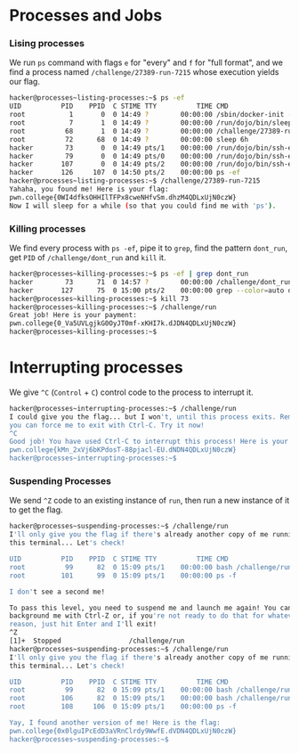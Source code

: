 # Processes and Jobs

### Lising processes
We run `ps` command with flags `e` for "every" and `f` for "full format", and we find a process named `/challenge/27389-run-7215` 
whose execution yields our flag.
```bash
hacker@processes~listing-processes:~$ ps -ef
UID          PID    PPID  C STIME TTY          TIME CMD
root           1       0  0 14:49 ?        00:00:00 /sbin/docker-init -- /nix/var/nix/profiles/default/bin/dojo-init /run/dojo/bin/sleep 6h
root           7       1  0 14:49 ?        00:00:00 /run/dojo/bin/sleep 6h
root          68       1  0 14:49 ?        00:00:00 /challenge/27389-run-7215
root          72      68  0 14:49 ?        00:00:00 sleep 6h
hacker        73       0  0 14:49 pts/1    00:00:00 /run/dojo/bin/ssh-entrypoint
hacker        79       0  0 14:49 pts/0    00:00:00 /run/dojo/bin/ssh-entrypoint
hacker       107       0  0 14:49 pts/2    00:00:00 /run/dojo/bin/ssh-entrypoint
hacker       126     107  0 14:50 pts/2    00:00:00 ps -ef
hacker@processes~listing-processes:~$ /challenge/27389-run-7215
Yahaha, you found me! Here is your flag:
pwn.college{0WI4dfksOHHIlTFPx8cweNHfvSm.dhzM4QDLxUjN0czW}
Now I will sleep for a while (so that you could find me with 'ps').
```

### Killing processes
We find every process with `ps -ef`, pipe it to `grep`, find the pattern `dont_run`, get `PID` of `/challenge/dont_run` and `kill` it.
```bash
hacker@processes~killing-processes:~$ ps -ef | grep dont_run
hacker        73      71  0 14:57 ?        00:00:00 /challenge/dont_run
hacker       127      75  0 15:00 pts/2    00:00:00 grep --color=auto dont_run
hacker@processes~killing-processes:~$ kill 73
hacker@processes~killing-processes:~$ /challenge/run
Great job! Here is your payment:
pwn.college{0_Va5UVLgjkG0OyJT0mf-xKHI7k.dJDN4QDLxUjN0czW}
hacker@processes~killing-processes:~$ 
```

# Interrupting processes
We give `^C` (`Control` + `C`) control code to the process to interrupt it.
```bash
hacker@processes~interrupting-processes:~$ /challenge/run
I could give you the flag... but I won't, until this process exits. Remember, 
you can force me to exit with Ctrl-C. Try it now!
^C
Good job! You have used Ctrl-C to interrupt this process! Here is your flag:
pwn.college{kMn_2xVj6bKPdosT-88pjacl-EU.dNDN4QDLxUjN0czW}
hacker@processes~interrupting-processes:~$ 
```

### Suspending Processes
We send `^Z` code to an existing instance of `run`, then run a new instance of it to get the flag.
```bash
hacker@processes~suspending-processes:~$ /challenge/run
I'll only give you the flag if there's already another copy of me running in 
this terminal... Let's check!

UID          PID    PPID  C STIME TTY          TIME CMD
root          99      82  0 15:09 pts/1    00:00:00 bash /challenge/run
root         101      99  0 15:09 pts/1    00:00:00 ps -f

I don't see a second me!

To pass this level, you need to suspend me and launch me again! You can 
background me with Ctrl-Z or, if you're not ready to do that for whatever 
reason, just hit Enter and I'll exit!
^Z
[1]+  Stopped                 /challenge/run
hacker@processes~suspending-processes:~$ /challenge/run
I'll only give you the flag if there's already another copy of me running in 
this terminal... Let's check!

UID          PID    PPID  C STIME TTY          TIME CMD
root          99      82  0 15:09 pts/1    00:00:00 bash /challenge/run
root         106      82  0 15:09 pts/1    00:00:00 bash /challenge/run
root         108     106  0 15:09 pts/1    00:00:00 ps -f

Yay, I found another version of me! Here is the flag:
pwn.college{0x0lguIPcEdD3aVRnClrdy9WwfE.dVDN4QDLxUjN0czW}
hacker@processes~suspending-processes:~$ 
```
